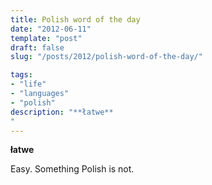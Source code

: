 ```yaml
---
title: Polish word of the day
date: "2012-06-11"
template: "post"
draft: false
slug: "/posts/2012/polish-word-of-the-day/"

tags:
- "life"
- "languages"
- "polish"
description: "**łatwe**"
---
```

**łatwe**


Easy.  Something Polish is not.